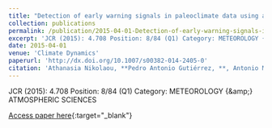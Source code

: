 ```yaml
---
title: "Detection of early warning signals in paleoclimate data using a genetic time series segmentation algorithm"
collection: publications
permalink: /publication/2015-04-01-Detection-of-early-warning-signals-in-paleoclimate-data-using-a-genetic-time-series-segmentation-algorithm
excerpt: 'JCR (2015): 4.708 Position: 8/84 (Q1) Category: METEOROLOGY {\&amp;} ATMOSPHERIC SCIENCES'
date: 2015-04-01
venue: 'Climate Dynamics'
paperurl: 'http://dx.doi.org/10.1007/s00382-014-2405-0'
citation: 'Athanasia Nikolaou, **Pedro Antonio Gutiérrez, **, Antonio Manuel Durán-Rosal, , Isabelle Dicaire, Francisco Fernandez-Navarro, César Hervás-Martínez, &quot;Detection of early warning signals in paleoclimate data using a genetic time series segmentation algorithm.&quot; Climate Dynamics, Vol. 44(7--8), 2015, pp.1919--1933.'
---
```

JCR (2015): 4.708 Position: 8/84 (Q1) Category: METEOROLOGY {\&amp;} ATMOSPHERIC SCIENCES

[Access paper here](http://dx.doi.org/10.1007/s00382-014-2405-0){:target="_blank"}
